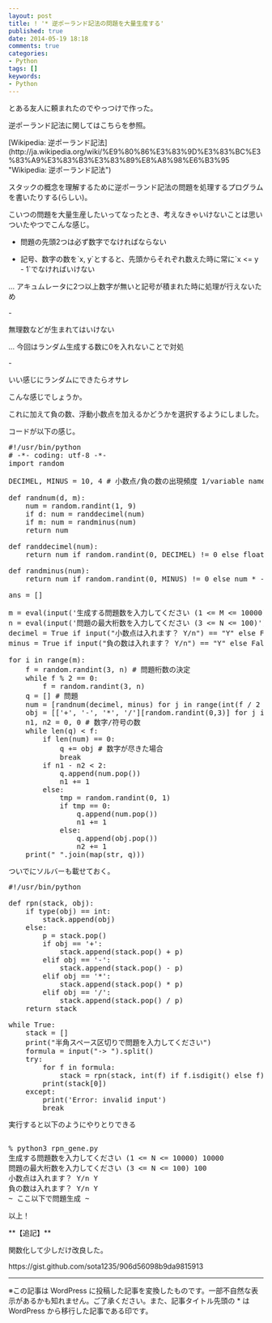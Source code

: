 ```yaml
---
layout: post
title: ! '* 逆ポーランド記法の問題を大量生産する'
published: true
date: 2014-05-19 18:18
comments: true
categories:
- Python
tags: []
keywords:
- Python
---
```

<p>とある友人に頼まれたのでやっつけで作った。</p>

<p>逆ポーランド記法に関してはこちらを参照。</p>

<p>[Wikipedia: 逆ポーランド記法](http://ja.wikipedia.org/wiki/%E9%80%86%E3%83%9D%E3%83%BC%E3%83%A9%E3%83%B3%E3%83%89%E8%A8%98%E6%B3%95 "Wikipedia: 逆ポーランド記法")</p>

<p>スタックの概念を理解するために逆ポーランド記法の問題を処理するプログラムを書いたりする(らしい)。</p>

<p>こいつの問題を大量生産したいってなったとき、考えなきゃいけないことは思いついたやつでこんな感じ。</p>


- <p>問題の先頭2つは必ず数字でなければならない</p>
- <p>記号、数字の数を`x, y`とすると、先頭からそれぞれ数えた時に常に`x &lt;= y - 1`でなければいけない</p>

<p>… アキュムレータに2つ以上数字が無いと記号が積まれた時に処理が行えないため</p>
- <p>無理数などが生まれてはいけない</p>

<p>… 今回はランダム生成する数に0を入れないことで対処</p>
- <p>いい感じにランダムにできたらオサレ</p>


<p>こんな感じでしょうか。</p>

<p>これに加えて負の数、浮動小数点を加えるかどうかを選択するようにしました。</p>

<p>コードが以下の感じ。</p>

<pre class="brush: python; gutter: true; first-line: 1; highlight: []; html-script: false">
#!/usr/bin/python
# -*- coding: utf-8 -*-
import random
 
DECIMEL, MINUS = 10, 4 # 小数点/負の数の出現頻度 1/variable name
 
def randnum(d, m):
    num = random.randint(1, 9)
    if d: num = randdecimel(num)
    if m: num = randminus(num)
    return num
 
def randdecimel(num):
    return num if random.randint(0, DECIMEL) != 0 else float(format(random.random(), &#039;.1f&#039;)) + float(num)
 
def randminus(num):
    return num if random.randint(0, MINUS) != 0 else num * -1
 
ans = []
 
m = eval(input(&#039;生成する問題数を入力してください (1 &lt;= M &lt;= 10000)&#039;))
n = eval(input(&#039;問題の最大桁数を入力してください (3 &lt;= N &lt;= 100)&#039;))
decimel = True if input(&quot;小数点は入れます？ Y/n&quot;) == &quot;Y&quot; else False
minus = True if input(&quot;負の数は入れます？ Y/n&quot;) == &quot;Y&quot; else False
 
for i in range(m):
    f = random.randint(3, n) # 問題桁数の決定
    while f % 2 == 0:
        f = random.randint(3, n)
    q = [] # 問題
    num = [randnum(decimel, minus) for j in range(int(f / 2 + 1))]
    obj = [[&#039;+&#039;, &#039;-&#039;, &#039;*&#039;, &#039;/&#039;][random.randint(0,3)] for j in range(int(f / 2))]
    n1, n2 = 0, 0 # 数字/符号の数
    while len(q) &lt; f:
        if len(num) == 0:
            q += obj # 数字が尽きた場合
            break
        if n1 - n2 &lt; 2:
            q.append(num.pop())
            n1 += 1
        else:
            tmp = random.randint(0, 1)
            if tmp == 0:
                q.append(num.pop())
                n1 += 1
            else:
                q.append(obj.pop())
                n2 += 1
    print(&quot; &quot;.join(map(str, q)))
</pre>

<p>ついでにソルバーも載せておく。</p>

<pre class="brush: python; gutter: true; first-line: 1; highlight: []; html-script: false">
#!/usr/bin/python
 
def rpn(stack, obj):
    if type(obj) == int:
        stack.append(obj)
    else:
        p = stack.pop()
        if obj == &#039;+&#039;:
            stack.append(stack.pop() + p)
        elif obj == &#039;-&#039;:
            stack.append(stack.pop() - p)
        elif obj == &#039;*&#039;:
            stack.append(stack.pop() * p)
        elif obj == &#039;/&#039;:
            stack.append(stack.pop() / p)
    return stack
 
while True:
    stack = []
    print(&quot;半角スペース区切りで問題を入力してください&quot;)
    formula = input(&quot;-&gt; &quot;).split()
    try:
        for f in formula:
            stack = rpn(stack, int(f) if f.isdigit() else f)
        print(stack[0])
    except:
        print(&#039;Error: invalid input&#039;)
        break
</pre>

<p>実行すると以下のようにやりとりできる</p>

<pre class="brush: shell; gutter: true; first-line: 1; highlight: []; html-script: false">

% python3 rpn_gene.py
生成する問題数を入力してください (1 &lt;= N &lt;= 10000) 10000
問題の最大桁数を入力してください (3 &lt;= N &lt;= 100) 100 
小数点は入れます？ Y/n Y
負の数は入れます？ Y/n Y
~ ここ以下で問題生成 ~
</pre>

<p>以上！</p>

<p>**【追記】**</p>

<p>関数化して少しだけ改良した。</p>

<p>https://gist.github.com/sota1235/906d56098b9da9815913</p>

---
※この記事は WordPress に投稿した記事を変換したものです。一部不自然な表示があるかも知れません。ご了承ください。また、記事タイトル先頭の * は WordPress から移行した記事である印です。
